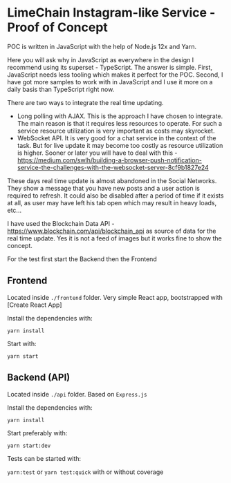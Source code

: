 # LimeChain Instagram-like Service - Proof of Concept

POC is written in JavaScript with the help of Node.js 12x and Yarn.

Here you will ask why in JavaScript as everywhere in the design I recommend using its superset - TypeScript.
The answer is simple. First, JavaScript needs less tooling which makes it perfect for the POC. Second, I have got more samples
to work with in JavaScript and I use it more on a daily basis than TypeScript right now.

There are two ways to integrate the real time updating.
- Long polling with AJAX. This is the approach I have chosen to integrate. The main reason is that it requires less resources to operate.
For such a service resource utilization is very important as costs may skyrocket.
- WebSocket API. It is very good for a chat service in the context of the task. But for live update it may become too costly as resource utilization is higher.
Sooner or later you will have to deal with this - https://medium.com/swlh/building-a-browser-push-notification-service-the-challenges-with-the-websocket-server-8cf9b1827e24

These days real time update is almost abandoned in the Social Networks. They show a message that you have new posts and a user action is required to refresh.
It could also be disabled after a period of time if it exists at all, as user may have left his tab open which may result in heavy loads, etc...

I have used the Blockchain Data API - https://www.blockchain.com/api/blockchain_api as source of data for the real time update.
Yes it is not a feed of images but it works fine to show the concept.

For the test first start the Backend then the Frontend

## Frontend

Located inside `./frontend` folder. Very simple React app, bootstrapped with [Create React App]

Install the dependencies with:

`yarn install`

Start with:

`yarn start`

## Backend (API)

Located inside `./api` folder. Based on `Express.js`

Install the dependencies with:

`yarn install`

Start preferably with:

`yarn start:dev`

Tests can be started with:

`yarn:test` or `yarn test:quick` with or without coverage
